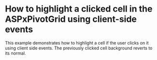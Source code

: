 # How to highlight a clicked cell in the ASPxPivotGrid using client-side events


<p>This example demonstrates how to highlight a cell if the user clicks on it using client side events. The previously clicked cell background reverts to its normal.</p>

<br/>


